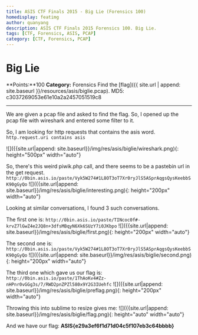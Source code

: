 ```yaml
---
title: ASIS CTF Finals 2015 - Big Lie (Forensics 100)
homedisplay: featimg
author: quanyang
description: ASIS CTF Finals 2015 Forensics 100. Big Lie.
tags: [CTF, Forensics, ASIS, PCAP]
category: [CTF, Forensics, PCAP]
--- 
```


# Big Lie
**Points:**100
**Category:** Forensics
Find the [flag]({{ site.url | append: site.baseurl }}/resources/asis/biglie.pcap).
MD5: c3037269053e61e10a2a2457051519c8

---

We are given a pcap file and asked to find the flag. So, I opened up the pcap file with wireshark and entered some filter to it.

So, I am looking for http requests that contains the asis word.
`http.request.uri contains asis` 

![]({{site.url|append: site.baseurl}}/img/res/asis/biglie/wireshark.png){: height="500px" width="auto"}

So, there's this weird piwik.php call, and there seems to be a pastebin url in the get request.
`http://0bin.asis.io/paste/Vyk5W274#1L8OT3oT7Xr0ryJlS5ASprAqgsQysKeebbSK90gGyQo`
![]({{site.url|append: site.baseurl}}/img/res/asis/biglie/interesting.png){: height="200px" width="auto"}

Looking at similar conversations, I found 3 such conversations.

The first one is:
`http://0bin.asis.io/paste/TINcoc0f#-krvZ7lGwZ4e2JQ8n+3dfsMBqyN6Xk6SUzY7i0JKbpo`
![]({{site.url|append: site.baseurl}}/img/res/asis/biglie/first.png){: height="200px" width="auto"}

The second one is:
`http://0bin.asis.io/paste/Vyk5W274#1L8OT3oT7Xr0ryJlS5ASprAqgsQysKeebbSK90gGyQo`
![]({{site.url|append: site.baseurl}}/img/res/asis/biglie/second.png){: height="200px" width="auto"}

The third one which gave us our flag is:
`http://0bin.asis.io/paste/1ThAoKv4#Zz-nHPnr0vGGg3s/7/RWD2pnZPZl580x9Y2G3IUehfc`
![]({{site.url|append: site.baseurl}}/img/res/asis/biglie/preflag.png){: height="200px" width="auto"}

Throwing this into sublime to resize gives me:
![]({{site.url|append: site.baseurl}}/img/res/asis/biglie/flag.png){: height="auto" width="auto"}

And we have our flag: **ASIS{e29a3ef6f1d71d04c5f107eb3c64bbbb}**